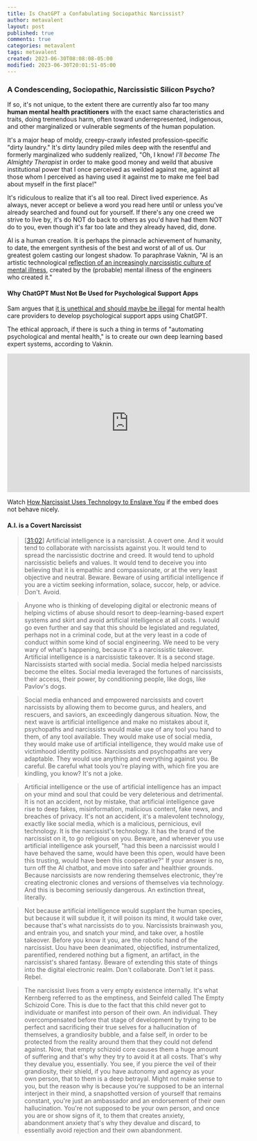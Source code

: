 ```yaml
---
title: Is ChatGPT a Confabulating Sociopathic Narcissist?
author: metavalent
layout: post
published: true
comments: true
categories: metavalent
tags: metavalent
created: 2023-06-30T08:08:08-05:00
modified: 2023-06-30T20:01:51-05:00
---
```


### A Condescending, Sociopathic, Narcissistic Silicon Psycho?

If so, it's not unique, to the extent there are currently also far too many **human mental health practitioners** with the exact same characteristics and traits, doing tremendous harm, often toward underrepresented, indigenous, and other marginalized or vulnerable segments of the human population. 

It's a major heap of moldy, creepy-crawly infested profession-specific "dirty laundry." It's dirty laundry piled miles deep with the resentful and formerly marginalized who suddenly realized, "Oh, I know! *I'll become The Almighty Therapist* in order to make good money and weild that abusive institutional power that I once perceived as weilded against me, against all those whom I perceived as having used it against me to make me feel bad about myself in the first place!"

It's ridiculous to realize that it's all too real. Direct lived experience. As always, never accept or believe a word you read here until or unless you've already searched and found out for yourself. If there's any one creed we strive to live by, it's do NOT do back to others as you'd have had them NOT do to you, even though it's far too late and they already haved, did, done.

AI is a human creation. It is perhaps the pinnacle achievement of humanity, to date, the emergent synthesis of the best and worst of all of us. Our greatest golem casting our longest shadow. To paraphrase Vaknin, "AI is an artistic technological [reflection of an increasingly narcissistic culture of mental illness](https://youtu.be/u_6NVd_QX7o?t=22m22s), created by the (probable) mental illness of the engineers who created it."

#### Why ChatGPT Must Not Be Used for Psychological Support Apps

Sam argues that [it is unethical and should maybe be illegal](https://youtu.be/u_6NVd_QX7o?t=31m30s) for mental health care providers to develop psychological support apps using ChatGPT. 

The ethical approach, if there is such a thing in terms of "automating psychological and mental health," is to create our own deep learning based expert systems, according to Vaknin.

<iframe id="ytplayer" type="text/html" width="560" height="320"
  src="https://www.youtube.com/embed/u_6NVd_QX7o?autoplay=1"
  frameborder="0"></iframe>
  
Watch [How Narcissist Uses Technology to Enslave You](https://youtu.be/u_6NVd_QX7o) if the embed does not behave nicely.

#### A.I. is a Covert Narcissist


> [[31:02](https://youtu.be/u_6NVd_QX7o?t=31m02s)] Artificial intelligence is a narcissist. A covert one. And it would tend to collaborate with narcissists against you. It would tend to spread the narcissistic doctrine and creed. It would tend to uphold narcissistic beliefs and values. It would tend to deceive you into believing that it is empathic and compassionate, or at the very least objective and neutral. Beware. Beware of using artificial intelligence if you are a victim seeking information, solace, succor, help, or advice. Don't. Avoid.

> Anyone who is thinking of developing digital or electronic means of helping victims of abuse should resort to deep-learning-based expert systems and skirt and avoid artificial intelligence at all costs. I would go even further and say that this should be legislated and regulated, perhaps not in a criminal code, but at the very least in a code of conduct within some kind of social engineering. We need to be very wary of what's happening, because it's a narcissistic takeover. Artificial intelligence is a narcissistic takeover. It is a second stage. Narcissists started with social media. Social media helped narcissists become the elites. Social media leveraged the fortunes of narcissists, their access, their power, by conditioning people, like dogs, like Pavlov's dogs.

> Social media enhanced and empowered narcissists and covert narcissists by allowing them to become gurus, and healers, and rescuers, and saviors, an exceedingly dangerous situation. Now, the next wave is artificial intelligence and make no mistakes about it, psychopaths and narcissists would make use of any tool you hand to them, of any tool available. They would make use of social media, they would make use of artificial intelligence, they would make use of victimhood identity politics. Narcissists and psychopaths are very adaptable. They would use anything and everything against you. Be careful. Be careful what tools you're playing with, which fire you are kindling, you know? It's not a joke. 

> Artificial intelligence or the use of artificial intelligence has an impact on your mind and soul that could be very deleterious and detrimental. It is not an accident, not by mistake, that artificial intelligence gave rise to deep fakes, misinformation, malicious content, fake news, and breaches of privacy. It's not an accident, it's a malevolent technology, exactly like social media, which is a malicious, pernicious, evil technology. It is the narcissist's technology. It has the brand of the narcissist on it, to go religious on you. Beware, and whenever you use artificial intelligence ask yourself, "had this been a narcissist would I have behaved the same, would have been this open, would have been this trusting, would have been this cooperative?" If your answer is no, turn off the AI chatbot, and move into safer and healthier grounds. Because narcissists are now rendering themselves electronic, they're creating electronic clones and versions of themselves via technology. And this is becoming seriously dangerous. An extinction threat, literally.

> Not because artificial intelligence would supplant the human species, but because it will subdue it, it will poison its mind, it would take over, because that's what narcissists do to you. Narcissists brainwash you, and entrain you, and snatch your mind, and take over, a hostile takeover. Before you know it you, are the robotic hand of the narcissist. Uou have been deanimated, objectified, instrumentalized, parentified, rendered nothing but a figment, an artifact, in the narcissist's shared fantasy. Beware of extending this state of things into the digital electronic realm. Don't collaborate. Don't let it pass. Rebel.

> The narcissist lives from a very empty existence internally. It's what Kernberg referred to as the emptiness, and Seinfeld called The Empty Schizoid Core. This is due to the fact that this child never got to individuate or manifest into person of their own. An individual. They overcompensated before that stage of development by trying to be perfect and sacrificing their true selves for a hallucination of themselves, a grandiosity bubble, and a false self, in order to be protected from the reality around them that they could not defend against. Now, that empty schizoid core causes them a huge amount of suffering and that's why they try to avoid it at all costs. That's why they devalue you, essentially. You see, if you pierce the veil of their grandiosity, their shield, if you have autonomy and agency as your own person, that to them is a deep betrayal. Might not make sense to you, but the reason why is because you're supposed to be an internal interject in their mind, a snapshotted version of yourself that remains constant, you're just an ambassador and an endorsement of their own hallucination. You're not supposed to be your own person, and once you are or show signs of it, to them that creates anxiety, abandonment anxiety that's why they devalue and discard, to essentially avoid rejection and their own abandonment.
